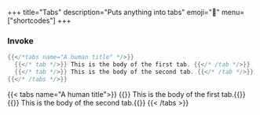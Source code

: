 +++
title="Tabs"
description="Puts anything into tabs"
emoji="📑"
menu=["shortcodes"]
+++

### Invoke

```go
{{</*tabs name="A human title" */>}}
  {{</* tab */>}} This is the body of the first tab. {{</* /tab */>}}
  {{</* tab */>}} This is the body of the second tab. {{</* /tab */>}}
{{</* /tabs */>}}
```

{{< tabs name="A human title">}}
{{<tab>}} This is the body of the first tab.{{</tab>}}
{{<tab>}} This is the body of the second tab.{{</tab>}}
{{< /tabs >}}
